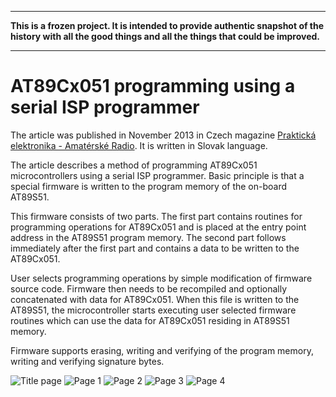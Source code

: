 ***

**This is a frozen project. It is intended to provide authentic snapshot of the
history with all the good things and all the things that could be improved.**

***

# AT89Cx051 programming using a serial ISP programmer

The article was published in November 2013 in Czech magazine [Praktická
elektronika - Amatérské Radio](http://aradio.cz). It is written in Slovak
language.

The article describes a method of programming AT89Cx051 microcontrollers using a
serial ISP programmer. Basic principle is that a special firmware is written to
the program memory of the on-board AT89S51.

This firmware consists of two parts. The first part contains routines for
programming operations for AT89Cx051 and is placed at the entry point address in
the AT89S51 program memory. The second part follows immediately after the first
part and contains a data to be written to the AT89Cx051.

User selects programming operations by simple modification of firmware source
code. Firmware then needs to be recompiled and optionally concatenated with data
for AT89Cx051. When this file is written to the AT89S51, the microcontroller
starts executing user selected firmware routines which can use the data for
AT89Cx051 residing in AT89S51 memory.

Firmware supports erasing, writing and verifying of the program memory, writing
and verifying signature bytes.

![Title page](article/aradio_0.jpg)
![Page 1](article/aradio_1.jpg)
![Page 2](article/aradio_2.jpg)
![Page 3](article/aradio_3.jpg)
![Page 4](article/aradio_4.jpg)

